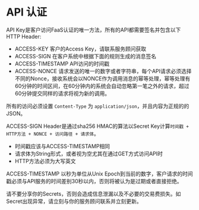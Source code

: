 # API 认证

API Key是客户访问FaaS认证的唯一方法，所有的API都需要签名并包含以下HTTP Header:

- ACCESS-KEY 客户的Access Key，请联系服务顾问获取
- ACCESS-SIGN 在客户系统中根据下面的规则生成的消息签名
- ACCESS-TIMESTAMP API访问的时间戳
- ACCESS-NONCE 请求发送的唯一的数字或者字符串，每个API请求必须选择不同的Nonce，接收系统会以NONCE作为调用消息的幂等处理，幂等处理有60分钟的时间区间，在60分钟内的系统会自动忽略第一笔之外的请求，超过60分钟提交同样的请求将视为新的调用。

所有的访问必须设置 `Content-Type` 为 `application/json`，并且内容为正规的的JSON。

ACCESS-SIGN Header是通过sha256 HMAC的算法以Secret Key计算`时间戳 + HTTP方法 + NONCE + 访问路径 + 请求体`。

- 时间戳应该与ACCESS-TIMESTAMP相同
- 请求体为String形式，或者视为空尤其在通过GET方式访问API时
- HTTP方法必须为大写英文

ACCESS-TIMESTAMP 以秒为单位从Unix Epoch到当前的数字，客户请求的时间戳必须与API服务的时间差别30秒以内，否则将被认为是过期或者直接拒绝。

<aside class="warning">请不要分享你的Secrets，否则会造成信息泄漏以及不必要的交易费损失。如Secret出现异常，请立刻与你的服务顾问联系并立刻更新。</aside>